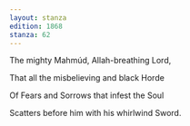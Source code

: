 ```yaml
---
layout: stanza
edition: 1868
stanza: 62
---
```


The mighty Mahmúd, Allah-breathing Lord,

That all the misbelieving and black Horde

Of Fears and Sorrows that infest the Soul

Scatters before him with his whirlwind Sword.